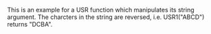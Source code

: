 This is an example for a USR function which manipulates its string argument.
The charcters in the string are reversed, i.e. USR1("ABCD") returns "DCBA".

